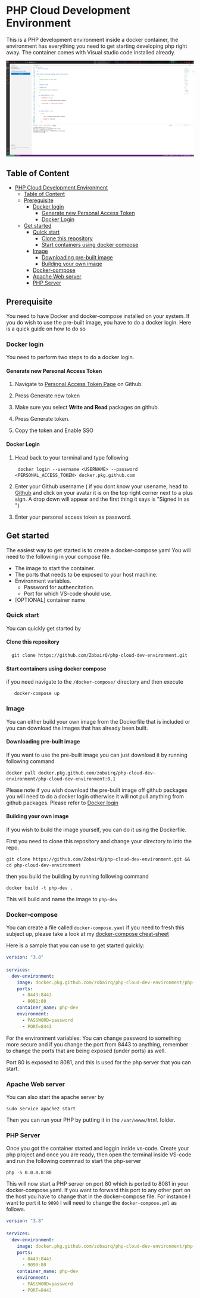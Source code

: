 
# PHP Cloud Development Environment

This is a PHP development environment inside a docker container, the environment has everything you need to get starting developing php right away.
The container comes with Visual studio code installed already.

![Visual studio running inside the browser](images/preview.png)
## Table of Content

- [PHP Cloud Development Environment](#php-cloud-development-environment)
  - [Table of Content](#table-of-content)
  - [Prerequisite](#prerequisite)
    - [Docker login](#docker-login)
      - [Generate new Personal Access Token](#generate-new-personal-access-token)
      - [Docker Login](#docker-login-1)
  - [Get started](#get-started)
    - [Quick start](#quick-start)
      - [Clone this repository](#clone-this-repository)
      - [Start containers using docker compose](#start-containers-using-docker-compose)
    - [Image](#image)
      - [Downloading pre-built image](#downloading-pre-built-image)
      - [Building your own image](#building-your-own-image)
    - [Docker-compose](#docker-compose)
    - [Apache Web server](#apache-web-server)
    - [PHP Server](#php-server)

## Prerequisite

You need to have Docker and docker-compose installed on your system. 
If you do wish to use the pre-built image, you have to do a docker login. Here is a quick guide on how to do so

### Docker login

You need to perform two steps to do a docker login.

#### Generate new Personal Access Token

1. Navigate to [Personal Access Token Page](https://github.com/settings/tokens) on Github.

1. Press Generate new token

1. Make sure you select __Write and Read__ packages on github.

1. Press Generate token.

1. Copy the token and Enable SSO

#### Docker Login

1. Head back to your terminal and type following

		docker login --username <USERNAME> --password <PERSONAL_ACCESS_TOKEN> docker.pkg.github.com

1. Enter your Github username ( if you dont know your usename, head to [Github](https://github.com/) and click on your avatar it is on the top right corner next to a plus sign. A drop down will appear and the first thing it says is "Signed in as <USERNAME>")

1. Enter your personal access token as password.

## Get started

The easiest way to get started is to create a docker-compose.yaml
You will need to the following in your compose file.

- The image to start the container.
- The ports that needs to be exposed to your host machine.
- Environment variables.
  - Password for authencitation.
  - Port for which VS-code should use.
- [OPTIONAL] container name

### Quick start

You can quickly get started by

#### Clone this repository

      git clone https://github.com/ZobairQ/php-cloud-dev-environment.git

#### Start containers using docker compose

  if you need navigate to the `/docker-compose/` directory and then execute

       docker-compose up

### Image

You can either build your own image from the Dockerfile that is included or you can download the images that has already been built.

#### Downloading pre-built image

If you want to use the pre-built image you can just download it by running following command

    docker pull docker.pkg.github.com/zobairq/php-cloud-dev-environment/php-cloud-dev-environment:0.1

Please note if you wish download the pre-built image off github packages you will need to do a docker login otherwise it will not pull anything from github packages. Please refer to [Docker login](#docker-login)

#### Building your own image

If you wish to build the image yourself, you can do it using the Dockerfile.

First you need to clone this repository and change your directory to into the repo.

    git clone https://github.com/ZobairQ/php-cloud-dev-environment.git && cd php-cloud-dev-environment

then you build the building by running following command

    docker build -t php-dev .

This will build and name the image to `php-dev`

### Docker-compose

You can create a file called `docker-compose.yaml` if you need to fresh this subject up, please take a look at my [docker-compose cheat-sheet](https://github.com/ZobairQ/docker-compose-cheat-sheet)

Here is a sample that you can use to get started quickly:

```yaml
version: "3.8"

services:
  dev-environment:
    image: docker.pkg.github.com/zobairq/php-cloud-dev-environment/php-cloud-dev-environment:0.1
    ports:
      - 8443:8443
      - 8081:80
    container_name: php-dev
    environment:
      - PASSWORD=password
      - PORT=8443
```

For the environment variables:
You can change password to something more secure
and if you change the port from 8443 to anything, remember to change the ports that are being exposed (under ports) as well.

Port 80 is exposed to 8081, and this is used for the php server that you can start.

### Apache Web server

You can also start the apache server by

    sudo service apache2 start

Then you can run your PHP by putting it in the `/var/wwww/html` folder.

### PHP Server

Once you got the container started and loggin inside vs-code. Create your php project and once you are ready, then open the terminal inside VS-code and run the following commnad to start the php-server

    php -S 0.0.0.0:80

This will now start a PHP server on port 80 which is ported to 8081 in your docker-compose.yaml.
If you want to forward this port to any other port on the host you have to change that in the docker-compose file. For instance I want to port it to `9090` I will need to change the `docker-compose.yml` as follows.

```yaml
version: "3.8"

services:
  dev-environment:
    image: docker.pkg.github.com/zobairq/php-cloud-dev-environment/php-cloud-dev-environment:0.1
    ports:
      - 8443:8443
      - 9090:80
    container_name: php-dev
    environment:
      - PASSWORD=password
      - PORT=8443
```
